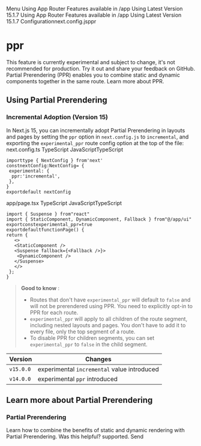 Menu
Using App Router
Features available in /app
Using Latest Version
15.1.7
Using App Router
Features available in /app
Using Latest Version
15.1.7
Configurationnext.config.jsppr
# ppr
This feature is currently experimental and subject to change, it's not recommended for production. Try it out and share your feedback on GitHub.
Partial Prerendering (PPR) enables you to combine static and dynamic components together in the same route. Learn more about PPR.
## Using Partial Prerendering
### Incremental Adoption (Version 15)
In Next.js 15, you can incrementally adopt Partial Prerendering in layouts and pages by setting the `ppr` option in `next.config.js` to `incremental`, and exporting the `experimental_ppr` route config option at the top of the file:
next.config.ts
TypeScript
JavaScriptTypeScript
```
importtype { NextConfig } from'next'
constnextConfig:NextConfig= {
 experimental: {
  ppr:'incremental',
 },
}
exportdefault nextConfig
```

app/page.tsx
TypeScript
JavaScriptTypeScript
```
import { Suspense } from"react"
import { StaticComponent, DynamicComponent, Fallback } from"@/app/ui"
exportconstexperimental_ppr=true
exportdefaultfunctionPage() {
return {
   <>
   <StaticComponent />
   <Suspense fallback={<Fallback />}>
    <DynamicComponent />
   </Suspense>
   </>
 };
}
```

> **Good to know** :
>   * Routes that don't have `experimental_ppr` will default to `false` and will not be prerendered using PPR. You need to explicitly opt-in to PPR for each route.
>   * `experimental_ppr` will apply to all children of the route segment, including nested layouts and pages. You don't have to add it to every file, only the top segment of a route.
>   * To disable PPR for children segments, you can set `experimental_ppr` to `false` in the child segment.
> 

Version| Changes  
---|---  
`v15.0.0`| experimental `incremental` value introduced  
`v14.0.0`| experimental `ppr` introduced  
## Learn more about Partial Prerendering
### Partial Prerendering
Learn how to combine the benefits of static and dynamic rendering with Partial Prerendering.
Was this helpful?
supported.
Send
